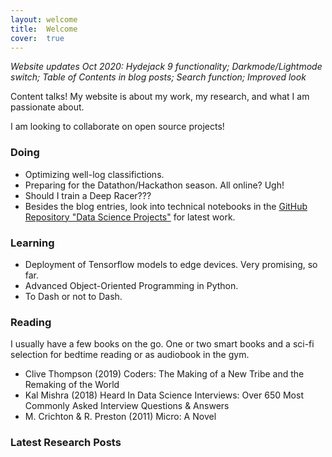 ```yaml
---
layout: welcome
title:  Welcome
cover:  true
---
```


*Website updates Oct 2020: Hydejack 9 functionality; Darkmode/Lightmode switch; Table of Contents in blog posts; Search function; Improved look*

Content talks! My website is about my work, my research, and what I am passionate about.


I am looking to collaborate on open source projects!

### Doing

- Optimizing well-log classifictions.
- Preparing for the Datathon/Hackathon season. All online? Ugh!
- Should I train a Deep Racer???
- Besides the blog entries, look into technical notebooks in the <a href="https://github.com/ChristianHallerX/DataScienceProjects" target="_blank">GitHub Repository "Data Science Projects"</a> for latest work.
	
	
### Learning

- Deployment of Tensorflow models to edge devices. Very promising, so far.
- Advanced Object-Oriented Programming in Python.
- To Dash or not to Dash.


### Reading

I usually have a few books on the go. One or two smart books and a sci-fi selection for bedtime reading or as audiobook in the gym.

- Clive Thompson (2019) Coders: The Making of a New Tribe and the Remaking of the World
- Kal Mishra (2018) Heard In Data Science Interviews: Over 650 Most Commonly Asked Interview Questions & Answers
- M. Crichton & R. Preston (2011) Micro: A Novel


### Latest Research Posts
<!--posts-->